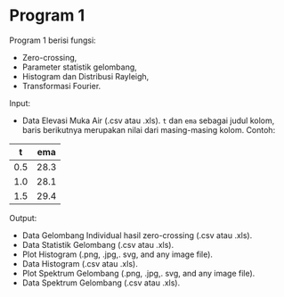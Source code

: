 # Program 1

Program 1 berisi fungsi:
* Zero-crossing,
* Parameter statistik gelombang,
* Histogram dan Distribusi Rayleigh,
* Transformasi Fourier.

Input:
 *	Data Elevasi Muka Air (.csv atau .xls). `t` dan `ema` sebagai judul kolom, baris berikutnya merupakan nilai dari masing-masing kolom. Contoh:

<center>
  
|t|ema|
|-|-|
|0.5|28.3|
|1.0|28.1|
|1.5|29.4|

</center>

Output:
* Data Gelombang Individual hasil zero-crossing (.csv atau .xls).
*	Data Statistik Gelombang (.csv atau .xls).
*	Plot Histogram (.png, .jpg,. svg, and any image file).
*	Data Histogram (.csv atau .xls).
*	Plot Spektrum Gelombang (.png, .jpg,. svg, and any image file).
*	Data Spektrum Gelombang (.csv atau .xls).
